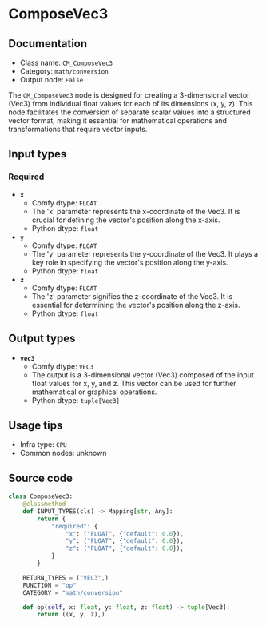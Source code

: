 # ComposeVec3
## Documentation
- Class name: `CM_ComposeVec3`
- Category: `math/conversion`
- Output node: `False`

The `CM_ComposeVec3` node is designed for creating a 3-dimensional vector (Vec3) from individual float values for each of its dimensions (x, y, z). This node facilitates the conversion of separate scalar values into a structured vector format, making it essential for mathematical operations and transformations that require vector inputs.
## Input types
### Required
- **`x`**
    - Comfy dtype: `FLOAT`
    - The 'x' parameter represents the x-coordinate of the Vec3. It is crucial for defining the vector's position along the x-axis.
    - Python dtype: `float`
- **`y`**
    - Comfy dtype: `FLOAT`
    - The 'y' parameter represents the y-coordinate of the Vec3. It plays a key role in specifying the vector's position along the y-axis.
    - Python dtype: `float`
- **`z`**
    - Comfy dtype: `FLOAT`
    - The 'z' parameter signifies the z-coordinate of the Vec3. It is essential for determining the vector's position along the z-axis.
    - Python dtype: `float`
## Output types
- **`vec3`**
    - Comfy dtype: `VEC3`
    - The output is a 3-dimensional vector (Vec3) composed of the input float values for x, y, and z. This vector can be used for further mathematical or graphical operations.
    - Python dtype: `tuple[Vec3]`
## Usage tips
- Infra type: `CPU`
- Common nodes: unknown


## Source code
```python
class ComposeVec3:
    @classmethod
    def INPUT_TYPES(cls) -> Mapping[str, Any]:
        return {
            "required": {
                "x": ("FLOAT", {"default": 0.0}),
                "y": ("FLOAT", {"default": 0.0}),
                "z": ("FLOAT", {"default": 0.0}),
            }
        }

    RETURN_TYPES = ("VEC3",)
    FUNCTION = "op"
    CATEGORY = "math/conversion"

    def op(self, x: float, y: float, z: float) -> tuple[Vec3]:
        return ((x, y, z),)

```
